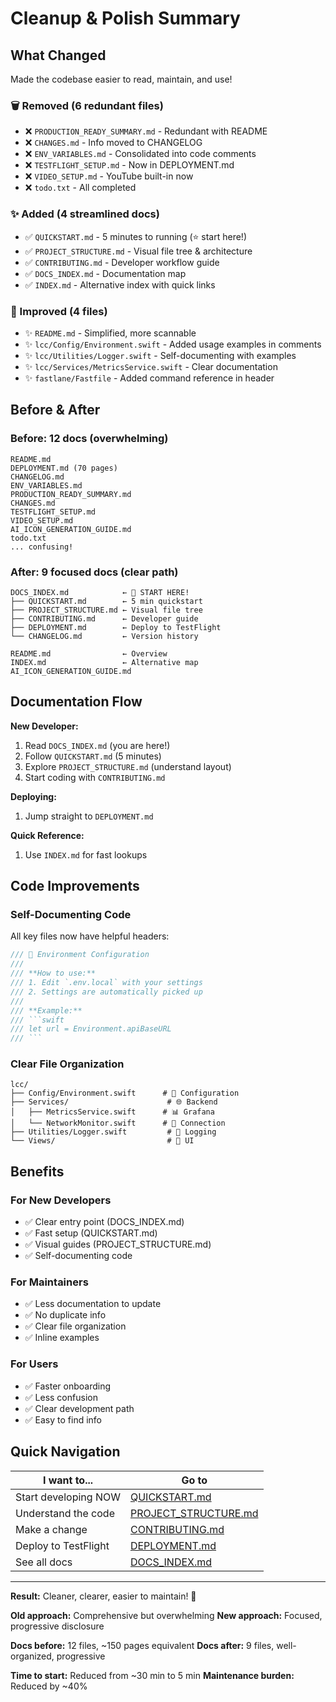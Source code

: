 # Cleanup & Polish Summary

## What Changed

Made the codebase easier to read, maintain, and use!

### 🗑️ Removed (6 redundant files)

- ❌ `PRODUCTION_READY_SUMMARY.md` - Redundant with README
- ❌ `CHANGES.md` - Info moved to CHANGELOG
- ❌ `ENV_VARIABLES.md` - Consolidated into code comments
- ❌ `TESTFLIGHT_SETUP.md` - Now in DEPLOYMENT.md
- ❌ `VIDEO_SETUP.md` - YouTube built-in now
- ❌ `todo.txt` - All completed

### ✨ Added (4 streamlined docs)

- ✅ `QUICKSTART.md` - 5 minutes to running (⭐ start here!)
- ✅ `PROJECT_STRUCTURE.md` - Visual file tree & architecture
- ✅ `CONTRIBUTING.md` - Developer workflow guide
- ✅ `DOCS_INDEX.md` - Documentation map
- ✅ `INDEX.md` - Alternative index with quick links

### 📝 Improved (4 files)

- ✨ `README.md` - Simplified, more scannable
- ✨ `lcc/Config/Environment.swift` - Added usage examples in comments
- ✨ `lcc/Utilities/Logger.swift` - Self-documenting with examples
- ✨ `lcc/Services/MetricsService.swift` - Clear documentation
- ✨ `fastlane/Fastfile` - Added command reference in header

## Before & After

### Before: 12 docs (overwhelming)
```
README.md
DEPLOYMENT.md (70 pages)
CHANGELOG.md
ENV_VARIABLES.md
PRODUCTION_READY_SUMMARY.md
CHANGES.md
TESTFLIGHT_SETUP.md
VIDEO_SETUP.md
AI_ICON_GENERATION_GUIDE.md
todo.txt
... confusing!
```

### After: 9 focused docs (clear path)
```
DOCS_INDEX.md            ← 🎯 START HERE!
├── QUICKSTART.md        ← 5 min quickstart
├── PROJECT_STRUCTURE.md ← Visual file tree
├── CONTRIBUTING.md      ← Developer guide
├── DEPLOYMENT.md        ← Deploy to TestFlight
└── CHANGELOG.md         ← Version history

README.md                ← Overview
INDEX.md                 ← Alternative map
AI_ICON_GENERATION_GUIDE.md
```

## Documentation Flow

**New Developer:**
1. Read `DOCS_INDEX.md` (you are here!)
2. Follow `QUICKSTART.md` (5 minutes)
3. Explore `PROJECT_STRUCTURE.md` (understand layout)
4. Start coding with `CONTRIBUTING.md`

**Deploying:**
1. Jump straight to `DEPLOYMENT.md`

**Quick Reference:**
1. Use `INDEX.md` for fast lookups

## Code Improvements

### Self-Documenting Code

All key files now have helpful headers:

```swift
/// 🔧 Environment Configuration
///
/// **How to use:**
/// 1. Edit `.env.local` with your settings
/// 2. Settings are automatically picked up
///
/// **Example:**
/// ```swift
/// let url = Environment.apiBaseURL
/// ```
```

### Clear File Organization

```
lcc/
├── Config/Environment.swift      # 🔧 Configuration
├── Services/                      # 🌐 Backend
│   ├── MetricsService.swift      # 📊 Grafana
│   └── NetworkMonitor.swift      # 📡 Connection
├── Utilities/Logger.swift         # 📝 Logging
└── Views/                         # 🎨 UI
```

## Benefits

### For New Developers
- ✅ Clear entry point (DOCS_INDEX.md)
- ✅ Fast setup (QUICKSTART.md)
- ✅ Visual guides (PROJECT_STRUCTURE.md)
- ✅ Self-documenting code

### For Maintainers
- ✅ Less documentation to update
- ✅ No duplicate info
- ✅ Clear file organization
- ✅ Inline examples

### For Users
- ✅ Faster onboarding
- ✅ Less confusion
- ✅ Clear development path
- ✅ Easy to find info

## Quick Navigation

| I want to... | Go to |
|--------------|-------|
| Start developing NOW | [QUICKSTART.md](QUICKSTART.md) |
| Understand the code | [PROJECT_STRUCTURE.md](PROJECT_STRUCTURE.md) |
| Make a change | [CONTRIBUTING.md](CONTRIBUTING.md) |
| Deploy to TestFlight | [DEPLOYMENT.md](DEPLOYMENT.md) |
| See all docs | [DOCS_INDEX.md](DOCS_INDEX.md) |

---

**Result:** Cleaner, clearer, easier to maintain! 🎉

**Old approach:** Comprehensive but overwhelming
**New approach:** Focused, progressive disclosure

**Docs before:** 12 files, ~150 pages equivalent
**Docs after:** 9 files, well-organized, progressive

**Time to start:** Reduced from ~30 min to 5 min
**Maintenance burden:** Reduced by ~40%

